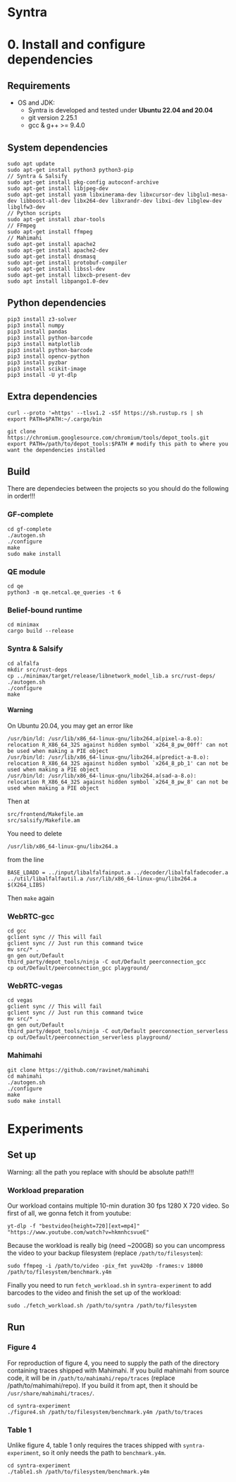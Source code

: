 # Syntra 

# 0. Install and configure dependencies
## Requirements
* OS and JDK:
  - Syntra is developed and tested under **Ubuntu 22.04 and 20.04**
  - git version 2.25.1
  - gcc & g++ >= 9.4.0

## System dependencies
```
sudo apt update
sudo apt-get install python3 python3-pip
// Syntra & Salsify
sudo apt-get install pkg-config autoconf-archive
sudo apt-get install libjpeg-dev
sudo apt-get install yasm libxinerama-dev libxcursor-dev libglu1-mesa-dev libboost-all-dev libx264-dev libxrandr-dev libxi-dev libglew-dev libglfw3-dev
// Python scripts
sudo apt-get install zbar-tools
// FFmpeg
sudo apt-get install ffmpeg
// Mahimahi
sudo apt-get install apache2
sudo apt-get install apache2-dev
sudo apt-get install dnsmasq
sudo apt-get install protobuf-compiler
sudo apt-get install libssl-dev
sudo apt-get install libxcb-present-dev
sudo apt install libpango1.0-dev
```
## Python dependencies 
```
pip3 install z3-solver
pip3 install numpy
pip3 install pandas
pip3 install python-barcode
pip3 install matplotlib
pip3 install python-barcode
pip3 install opencv-python
pip3 install pyzbar
pip3 install scikit-image
pip3 install -U yt-dlp
```
## Extra dependencies
```
curl --proto '=https' --tlsv1.2 -sSf https://sh.rustup.rs | sh
export PATH=$PATH:~/.cargo/bin

git clone https://chromium.googlesource.com/chromium/tools/depot_tools.git
export PATH=/path/to/depot_tools:$PATH # modify this path to where you want the dependencies installed
```
## Build
There are dependecies between the projects so you should do the following in order!!!
### GF-complete
```
cd gf-complete
./autogen.sh
./configure
make
sudo make install
```
### QE module
```
cd qe
python3 -m qe.netcal.qe_queries -t 6
```
### Belief-bound runtime
```
cd minimax
cargo build --release
```

### Syntra & Salsify
```
cd alfalfa
mkdir src/rust-deps
cp ../minimax/target/release/libnetwork_model_lib.a src/rust-deps/
./autogen.sh
./configure
make
```
#### Warning

On Ubuntu 20.04, you may get an error like 
```
/usr/bin/ld: /usr/lib/x86_64-linux-gnu/libx264.a(pixel-a-8.o): relocation R_X86_64_32S against hidden symbol `x264_8_pw_00ff' can not be used when making a PIE object
/usr/bin/ld: /usr/lib/x86_64-linux-gnu/libx264.a(predict-a-8.o): relocation R_X86_64_32S against hidden symbol `x264_8_pb_1' can not be used when making a PIE object
/usr/bin/ld: /usr/lib/x86_64-linux-gnu/libx264.a(sad-a-8.o): relocation R_X86_64_32S against hidden symbol `x264_8_pw_8' can not be used when making a PIE object
``` 
Then at 
```
src/frontend/Makefile.am
src/salsify/Makefile.am
```
You need to delete 
```
/usr/lib/x86_64-linux-gnu/libx264.a
```
from the line
```
BASE_LDADD = ../input/libalfalfainput.a ../decoder/libalfalfadecoder.a ../util/libalfalfautil.a /usr/lib/x86_64-linux-gnu/libx264.a $(X264_LIBS)
```
Then `make` again
### WebRTC-gcc
```
cd gcc
gclient sync // This will fail
gclient sync // Just run this command twice
mv src/* .
gn gen out/Default
third_party/depot_tools/ninja -C out/Default peerconnection_gcc
cp out/Default/peerconnection_gcc playground/
```
### WebRTC-vegas
```
cd vegas
gclient sync // This will fail
gclient sync // Just run this command twice
mv src/* .
gn gen out/Default
third_party/depot_tools/ninja -C out/Default peerconnection_serverless
cp out/Default/peerconnection_serverless playground/
```
### Mahimahi
```
git clone https://github.com/ravinet/mahimahi
cd mahimahi
./autogen.sh
./configure
make
sudo make install
```

# Experiments
## Set up
Warning: all the path you replace with should be absolute path!!!
### Workload preparation
Our workload contains multiple 10-min duration 30 fps 1280 X 720 video. So first of all, we gonna fetch it from youtube:
```
yt-dlp -f "bestvideo[height=720][ext=mp4]" "https://www.youtube.com/watch?v=hkmnhcsvueE"
```
Because the workload is really big (need ~200GB) so you can uncompress the video to your backup filesystem (replace `/path/to/filesystem`):
```
sudo ffmpeg -i /path/to/video -pix_fmt yuv420p -frames:v 18000 /path/to/filesystem/benchmark.y4m
```
Finally you need to run `fetch_workload.sh` in `syntra-experiment` to add barcodes to the video and finish the set up of the workload: 
```
sudo ./fetch_workload.sh /path/to/syntra /path/to/filesystem 
```
## Run
### Figure 4
For reproduction of figure 4, you need to supply the path of the directory containing traces shipped with Mahimahi. If you build mahimahi 
from source code, it will be in `/path/to/mahimahi/repo/traces` (replace /path/to/mahimahi/repo). If you build it from apt, then it should be `/usr/share/mahimahi/traces/`.
```
cd syntra-experiment
./figure4.sh /path/to/filesystem/benchmark.y4m /path/to/traces
```
### Table 1
Unlike figure 4, table 1 only requires the traces shipped with `syntra-experiment`, so it only needs the path to `benchmark.y4m`.
```
cd syntra-experiment
./table1.sh /path/to/filesystem/benchmark.y4m
```
